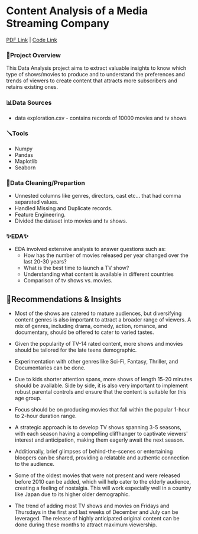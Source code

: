 # Content Analysis of a Media Streaming Company
[PDF Link](https://github.com/abhishek-patro/projects/blob/main/DS%20Projects/EDA%20-%20Content%20Analysis%20of%20a%20Media%20Streaming%20Company/Content%20Analysis%20of%20a%20Media%20Streaming%20Company%20PDF.pdf) 
| [Code Link](https://github.com/abhishek-patro/projects/blob/main/DS%20Projects/EDA%20-%20Content%20Analysis%20of%20a%20Media%20Streaming%20Company/Content%20Analysis%20of%20a%20Media%20Streaming%20Company.ipynb)
### 📌Project Overview
This Data Analysis project aims to extract valuable insights to know which type of shows/movies to produce and to understand the preferences and trends of viewers to create content that attracts more subscribers and retains existing ones.


### 📊Data Sources
- data exploration.csv - contains records of 10000 movies and tv shows

### 🪛Tools
- Numpy
- Pandas 
- Maplotlib
- Seaborn 


### 🫧Data Cleaning/Prepartion
- Unnested columns like genres, directors, cast etc... that had comma separated values.
- Handled Missing and Duplicate records.
- Feature Engineering.
- Divided the dataset into movies and tv shows.

### ✨EDA✨
- EDA involved extensive analysis to answer questions such as:
  - How has the number of movies released per year changed over the last 20-30 years?
  - What is the best time to launch a TV show?
  - Understanding what content is available in different countries
  - Comparison of tv shows vs. movies.


## 📱Recommendations & Insights

- Most of the shows are catered to mature audiences, but diversifying content genres is also important to attract a broader range of viewers. A mix of genres, including drama, comedy, action, romance, and documentary, should be offered to cater to varied tastes.

- Given the popularity of TV-14 rated content, more shows and movies should be tailored for the late teens demographic.

- Experimentation with other genres like Sci-Fi, Fantasy, Thriller, and Documentaries can be done.

- Due to kids shorter attention spans, more shows of length 15-20 minutes should be available. Side by side, it is also very important to implement robust parental controls and ensure that the content is suitable for this age group.

- Focus should be on producing movies that fall within the popular 1-hour to 2-hour duration range.

- A strategic approach is to develop TV shows spanning 3-5 seasons, with each season having a compelling cliffhanger to captivate viewers' interest and anticipation, making them eagerly await the next season.

- Additionally, brief glimpses of behind-the-scenes or entertaining bloopers can be shared, providing a relatable and authentic connection to the audience.

- Some of the oldest movies that were not present and were released before 2010 can be added, which will help cater to the elderly audience, creating a feeling of nostalgia. This will work especially well in a country like Japan due to its higher older demographic.

- The trend of adding most TV shows and movies on Fridays and Thursdays in the first and last weeks of December and July can be leveraged. The release of highly anticipated original content can be done during these months to attract maximum viewership.
